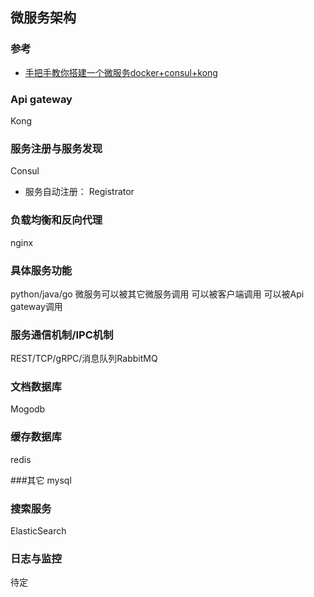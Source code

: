 微服务架构
---
### 参考
- [手把手教你搭建一个微服务docker+consul+kong](https://zhuanlan.zhihu.com/p/166614226)
### Api gateway
Kong

### 服务注册与服务发现
Consul
- 服务自动注册： Registrator

### 负载均衡和反向代理
nginx

### 具体服务功能
python/java/go
微服务可以被其它微服务调用
可以被客户端调用
可以被Api gateway调用

### 服务通信机制/IPC机制
REST/TCP/gRPC/消息队列RabbitMQ

### 文档数据库
Mogodb

### 缓存数据库
redis

###其它
mysql

### 搜索服务
ElasticSearch

### 日志与监控

待定

